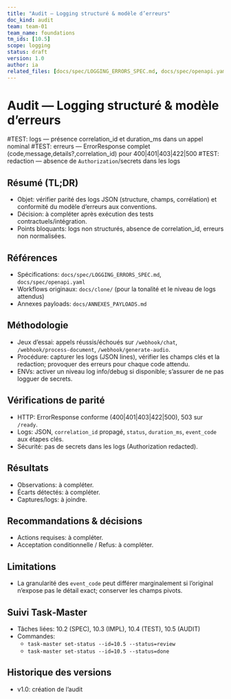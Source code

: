```yaml
---
title: "Audit — Logging structuré & modèle d’erreurs"
doc_kind: audit
team: team-01
team_name: foundations
tm_ids: [10.5]
scope: logging
status: draft
version: 1.0
author: ia
related_files: [docs/spec/LOGGING_ERRORS_SPEC.md, docs/spec/openapi.yaml]
---
```


# Audit — Logging structuré & modèle d’erreurs

#TEST: logs — présence correlation_id et duration_ms dans un appel nominal
#TEST: erreurs — ErrorResponse complet (code,message,details?,correlation_id) pour 400|401|403|422|500
#TEST: redaction — absence de `Authorization`/secrets dans les logs

## Résumé (TL;DR)

- Objet: vérifier parité des logs JSON (structure, champs, corrélation) et conformité du modèle d’erreurs aux conventions.
- Décision: à compléter après exécution des tests contractuels/intégration.
- Points bloquants: logs non structurés, absence de correlation_id, erreurs non normalisées.

## Références

- Spécifications: `docs/spec/LOGGING_ERRORS_SPEC.md`, `docs/spec/openapi.yaml`
- Workflows originaux: `docs/clone/` (pour la tonalité et le niveau de logs attendus)
- Annexes payloads: `docs/ANNEXES_PAYLOADS.md`

## Méthodologie

- Jeux d’essai: appels réussis/échoués sur `/webhook/chat`, `/webhook/process-document`, `/webhook/generate-audio`.
- Procédure: capturer les logs (JSON lines), vérifier les champs clés et la redaction; provoquer des erreurs pour chaque code attendu.
- ENVs: activer un niveau log info/debug si disponible; s’assurer de ne pas logguer de secrets.

## Vérifications de parité

- HTTP: ErrorResponse conforme (400|401|403|422|500), 503 sur `/ready`.
- Logs: JSON, `correlation_id` propagé, `status`, `duration_ms`, `event_code` aux étapes clés.
- Sécurité: pas de secrets dans les logs (Authorization redacted).

## Résultats

- Observations: à compléter.
- Écarts détectés: à compléter.
- Captures/logs: à joindre.

## Recommandations & décisions

- Actions requises: à compléter.
- Acceptation conditionnelle / Refus: à compléter.

## Limitations

- La granularité des `event_code` peut différer marginalement si l’original n’expose pas le détail exact; conserver les champs pivots.

## Suivi Task‑Master

- Tâches liées: 10.2 (SPEC), 10.3 (IMPL), 10.4 (TEST), 10.5 (AUDIT)
- Commandes:
  - `task-master set-status --id=10.5 --status=review`
  - `task-master set-status --id=10.5 --status=done`

## Historique des versions

- v1.0: création de l’audit

